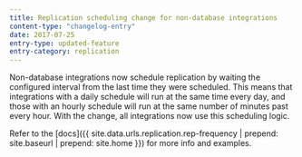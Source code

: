 ```yaml
---
title: Replication scheduling change for non-database integrations
content-type: "changelog-entry"
date: 2017-07-25
entry-type: updated-feature
entry-category: replication
---
```


Non-database integrations now schedule replication by waiting the configured interval from the last time they were scheduled. This means that integrations with a daily schedule will run at the same time every day, and those with an hourly schedule will run at the same number of minutes past every hour. With the change, all integrations now use this scheduling logic.

Refer to the [docs]({{ site.data.urls.replication.rep-frequency | prepend: site.baseurl | prepend: site.home }}) for more info and examples.